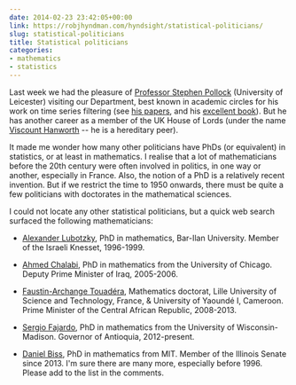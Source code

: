 ```yaml
---
date: 2014-02-23 23:42:05+00:00
link: https://robjhyndman.com/hyndsight/statistical-politicians/
slug: statistical-politicians
title: Statistical politicians
categories:
- mathematics
- statistics
---
```


Last week we had the pleasure of [Professor Stephen Pollock](http://www2.le.ac.uk/departments/economics/people/professor-stephen-pollock) (University of Leicester) visiting our Department, best known in academic circles for his work on time series filtering (see [his papers](http://www.le.ac.uk/users/dsgp1/), and his [excellent book](http://buy.geni.us/Proxy.ashx?TSID=140570\&GR_URL=http%3A%2F%2Fwww.amazon.com%2Fdp%2F0125609906/?tag=prorobjhyn-20)). But he has another career as a member of the UK House of Lords (under the name [Viscount Hanworth](http://en.wikipedia.org/wiki/David_Pollock,_3rd_Viscount_Hanworth) -- he is a hereditary peer).

It made me wonder how many other politicians have PhDs (or equivalent) in statistics, or at least in mathematics. I realise that a lot of mathematicians before the 20th century were often involved in politics, in one way or another, especially in France. Also, the notion of a PhD is a relatively recent invention. But if we restrict the time to 1950 onwards, there must be quite a few politicians with doctorates in the mathematical sciences. <!-- more -->

I could not locate any other statistical politicians, but a quick web search surfaced the following mathematicians:


  * [Alexander Lubotzky](http://en.wikipedia.org/wiki/Alexander_Lubotzky), PhD in mathematics, Bar-Ilan University. Member of the Israeli Knesset, 1996-1999.

  * [Ahmed Chalabi](http://en.wikipedia.org/wiki/Ahmed_Chalabi), PhD in mathematics from the University of Chicago. Deputy Prime Minister of Iraq, 2005-2006.

  * [Faustin-Archange Touadéra](http://en.wikipedia.org/wiki/Faustin-Archange_Touad%C3%A9ra), Mathematics doctorat, Lille University of Science and Technology, France, & University of Yaoundé I, Cameroon. Prime Minister of the Central African Republic, 2008-2013.

  * [Sergio Fajardo](http://en.wikipedia.org/wiki/Sergio_Fajardo), PhD in mathematics from the University of Wisconsin-Madison. Governor of Antioquia, 2012-present.

  * [Daniel Biss](http://en.wikipedia.org/wiki/Daniel_Biss), PhD in mathematics from MIT. Member of the Illinois Senate since 2013.
I'm sure there are many more, especially before 1996. Please add to the list in the comments.
